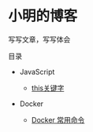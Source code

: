 # 小明的博客

写写文章，写写体会

目录

* JavaScript
    * [this关键字](https://github.com/ChaoYuLeo/leo-blog/issues/1)

* Docker
    * [Docker 常用命令](https://github.com/ChaoYuLeo/leo-blog/issues/2)
